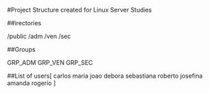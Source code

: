 #Project Structure created for Linux Server Studies

##irectories

/public /adm /ven /sec

##Groups

GRP_ADM GRP_VEN GRP_SEC

##List of users[
    carlos
    maria
    joao
    debora
    sebastiana
    roberto
    josefina
    amanda
    rogerio
]
